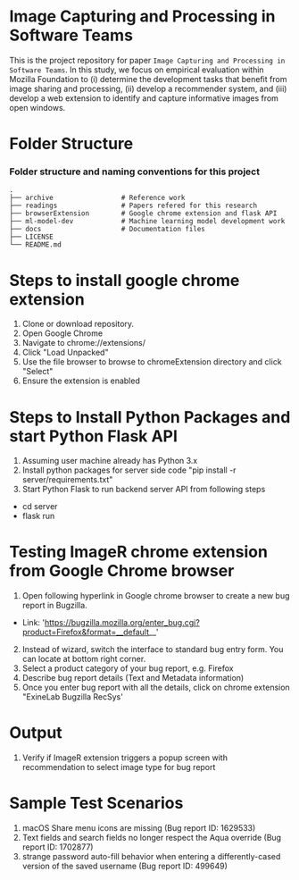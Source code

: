 # Image Capturing and Processing in Software Teams

This is the project repository for paper `Image Capturing and Processing in Software Teams`. In this study, we focus on empirical evaluation within Mozilla Foundation to (i) determine the development tasks that benefit from image sharing and processing, (ii) develop a recommender system, and (iii) develop a web extension to identify and capture informative images from open windows.

# Folder Structure

### Folder structure and naming conventions for this project

    .
    ├── archive                 # Reference work
    ├── readings                # Papers refered for this research
    ├── browserExtension        # Google chrome extension and flask API
    ├── ml-model-dev            # Machine learning model development work
    ├── docs                    # Documentation files
    ├── LICENSE
    └── README.md

# Steps to install google chrome extension

1. Clone or download repository.
2. Open Google Chrome
3. Navigate to chrome://extensions/
4. Click "Load Unpacked"
5. Use the file browser to browse to chromeExtension directory and click "Select"
6. Ensure the extension is enabled

# Steps to Install Python Packages and start Python Flask API

1. Assuming user machine already has Python 3.x
2. Install python packages for server side code "pip install -r server/requirements.txt"
3. Start Python Flask to run backend server API from following steps

- cd server
- flask run

# Testing ImageR chrome extension from Google Chrome browser

1. Open following hyperlink in Google chrome browser to create a new bug report in Bugzilla.

- Link: 'https://bugzilla.mozilla.org/enter_bug.cgi?product=Firefox&format=__default__'

2. Instead of wizard, switch the interface to standard bug entry form. You can locate at bottom right corner.
3. Select a product category of your bug report, e.g. Firefox
4. Describe bug report details (Text and Metadata information)
5. Once you enter bug report with all the details, click on chrome extension "ExineLab Bugzilla RecSys'

# Output

1. Verify if ImageR extension triggers a popup screen with recommendation to select image type for bug report

# Sample Test Scenarios

1. macOS Share menu icons are missing (Bug report ID: 1629533)
2. Text fields and search fields no longer respect the Aqua override (Bug report ID: 1702877)
3. strange password auto-fill behavior when entering a differently-cased version of the saved username (Bug report ID: 499649)
